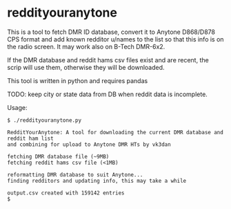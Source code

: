 # reddityouranytone

This is a tool to fetch DMR ID database, convert it to Anytone D868/D878 CPS format and add known redditor u/names to the list so that this info is on the radio screen. It may work also on B-Tech DMR-6x2.

If the DMR database and reddit hams csv files exist and are recent, the scrip will use them, otherwise they will be downloaded.

This tool is written in python and requires pandas

TODO: keep city or state data from DB when reddit data is incomplete.

Usage:
```
$ ./reddityouranytone.py

RedditYourAnytone: A tool for downloading the current DMR database and reddit ham list
and combining for upload to Anytone DMR HTs by vk3dan

fetching DMR database file (~9MB)
fetching reddit hams csv file (<1MB)

reformatting DMR database to suit Anytone...
finding redditors and updating info, this may take a while

output.csv created with 159142 entries
$
```
